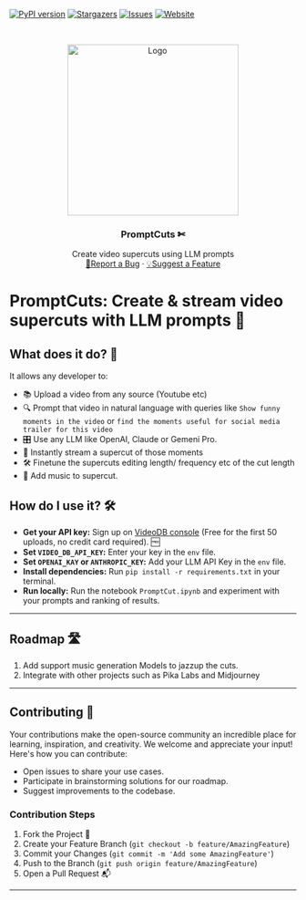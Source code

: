 <!-- PROJECT SHIELDS -->
<!--
*** Reference links are enclosed in brackets [ ] instead of parentheses ( ).
*** https://www.markdownguide.org/basic-syntax/#reference-style-links
-->
[![PyPI version][pypi-shield]][pypi-url]
[![Stargazers][stars-shield]][stars-url]
[![Issues][issues-shield]][issues-url]
[![Website][website-shield]][website-url]


<!-- PROJECT LOGO -->
<br />
<p align="center">
  <a href="https://videodb.io/">
    <img src="https://codaio.imgix.net/docs/_s5lUnUCIU/blobs/bl-RgjcFrrJjj/d3cbc44f8584ecd42f2a97d981a144dce6a66d83ddd5864f723b7808c7d1dfbc25034f2f25e1b2188e78f78f37bcb79d3c34ca937cbb08ca8b3da1526c29da9a897ab38eb39d084fd715028b7cc60eb595c68ecfa6fa0bb125ec2b09da65664a4f172c2f" alt="Logo" width="300" height="">
  </a>

<h3 align="center">PromptCuts ✄ </h3>

  <p align="center">
    Create video supercuts using LLM prompts
    <br />
    <a href="https://github.com/video-db/streamRAG/issues">🐞Report a Bug</a> 
    ·
    <a href="https://github.com/video-db/streamRAG/issues">💡Suggest a Feature</a> 
  </p>
</p>

<!-- ABOUT THE PROJECT -->

# PromptCuts: Create & stream video supercuts with LLM prompts 🚀

## What does it do? 🤔

It allows any developer to:
* 📚 Upload a video from any source (Youtube etc)
* 🔍 Prompt that video in natural language with queries like `Show funny moments in the video` or `find the moments useful for social media trailer for this video`
* 🎛️ Use any LLM like OpenAI,  Claude or Gemeni Pro. 
* 🌟 Instantly stream a supercut of those moments
* 🛠️ Finetune the supercuts editing length/ frequency etc of the cut length
* 🎸 Add music to supercut. 

## How do I use it? 🛠️
- **Get your API key:** Sign up on [VideoDB console](https://console.videodb.io) (Free for the first 50 uploads, no
  credit card required). 🆓
- **Set `VIDEO_DB_API_KEY`:** Enter your key in the `env` file.
- **Set `OPENAI_KAY` or `ANTHROPIC_KEY`:** Add your LLM API Key in the `env` file.
- **Install dependencies:** Run `pip install -r requirements.txt` in your terminal.
- **Run locally:**  Run the notebook `PromptCut.ipynb` and experiment with your prompts and ranking of results.

---
<!-- ROADMAP -->

## Roadmap 🛣️
1. Add support music generation Models to jazzup the cuts.
2. Integrate with other projects such as Pika Labs and Midjourney

---
<!-- CONTRIBUTING -->

## Contributing 🤝

Your contributions make the open-source community an incredible place for learning, inspiration, and creativity. We
welcome and appreciate your input! Here's how you can contribute:

- Open issues to share your use cases.
- Participate in brainstorming solutions for our roadmap.
- Suggest improvements to the codebase.

### Contribution Steps

1. Fork the Project 🍴
2. Create your Feature Branch (`git checkout -b feature/AmazingFeature`)
3. Commit your Changes (`git commit -m 'Add some AmazingFeature'`)
4. Push to the Branch (`git push origin feature/AmazingFeature`)
5. Open a Pull Request 📬

---

<!-- MARKDOWN LINKS & IMAGES -->
<!-- https://www.markdownguide.org/basic-syntax/#reference-style-links -->

[pypi-shield]: https://img.shields.io/pypi/v/videodb?style=for-the-badge

[pypi-url]: https://pypi.org/project/videodb/

[python-shield]:https://img.shields.io/pypi/pyversions/videodb?style=for-the-badge

[stars-shield]: https://img.shields.io/github/stars/video-db/promptCuts.svg?style=for-the-badge

[stars-url]: https://github.com/video-db/promptCuts/stargazers

[issues-shield]: https://img.shields.io/github/issues/video-db/videodb-python.svg?style=for-the-badge

[issues-url]: https://github.com/video-db/promptCuts/issues

[website-shield]: https://img.shields.io/website?url=https%3A%2F%2Fvideodb.io%2F&style=for-the-badge&label=videodb.io

[website-url]: https://videodb.io/

